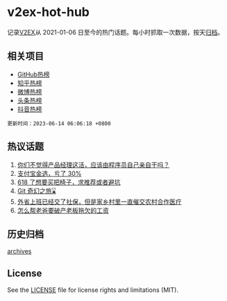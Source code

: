 # v2ex-hot-hub

 记录[V2EX](https://www.v2ex.com/)从 2021-01-06 日至今的热门话题。每小时抓取一次数据，按天[归档](archives)。
 
 ## 相关项目

- [GitHub热榜](https://github.com/snaildev/github-hot-hub)
- [知乎热榜](https://github.com/snaildev/zhihu-hot-hub)
- [微博热榜](https://github.com/snaildev/weibo-hot-hub)
- [头条热榜](https://github.com/snaildev/toutiao-hot-hub)
- [抖音热榜](https://github.com/snaildev/douyin-hot-hub)


 `更新时间：2023-06-14 06:06:18 +0800`

## 热议话题

1. [你们不觉得产品经理这活，应该由程序员自己亲自干吗？](https://www.v2ex.com/t/948294)
1. [支付宝金选，亏了 30%](https://www.v2ex.com/t/948196)
1. [618 了想要买把椅子，求推荐或者避坑](https://www.v2ex.com/t/948185)
1. [Git 奇幻之旅⌛️](https://www.v2ex.com/t/948186)
1. [外省上班已经交了社保，但是家乡村里一直催交农村合作医疗](https://www.v2ex.com/t/948312)
1. [怎么帮老爸要破产老板拖欠的工资](https://www.v2ex.com/t/948207)

## 历史归档

[archives](archives)

## License

See the [LICENSE](LICENSE) file for license rights and limitations (MIT).
